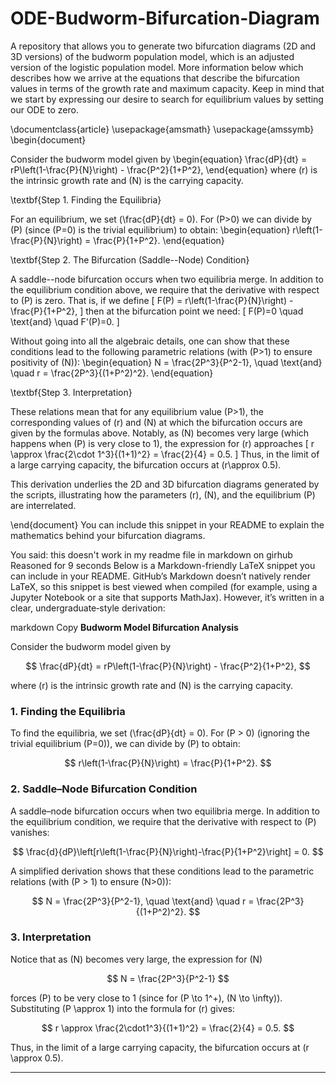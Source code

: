 # ODE-Budworm-Bifurcation-Diagram
A repository that allows you to generate two bifurcation diagrams (2D and 3D versions) of the budworm population model, which is an adjusted version of the logistic population model. More information below which describes how we arrive at the equations that describe the bifurcation values in terms of the growth rate and maximum capacity. Keep in mind that we start by expressing our desire to search for equilibrium values by setting our ODE to zero.

\documentclass{article}
\usepackage{amsmath}
\usepackage{amssymb}
\begin{document}

Consider the budworm model given by
\begin{equation}
\frac{dP}{dt} = rP\left(1-\frac{P}{N}\right) - \frac{P^2}{1+P^2},
\end{equation}
where \(r\) is the intrinsic growth rate and \(N\) is the carrying capacity.

\textbf{Step 1. Finding the Equilibria}

For an equilibrium, we set \(\frac{dP}{dt} = 0\). For \(P>0\) we can divide by \(P\) (since \(P=0\) is the trivial equilibrium) to obtain:
\begin{equation}
r\left(1-\frac{P}{N}\right) = \frac{P}{1+P^2}.
\end{equation}

\textbf{Step 2. The Bifurcation (Saddle--Node) Condition}

A saddle--node bifurcation occurs when two equilibria merge. In addition to the equilibrium condition above, we require that the derivative with respect to \(P\) is zero. That is, if we define
\[
F(P) = r\left(1-\frac{P}{N}\right) - \frac{P}{1+P^2},
\]
then at the bifurcation point we need:
\[
F(P)=0 \quad \text{and} \quad F'(P)=0.
\]

Without going into all the algebraic details, one can show that these conditions lead to the following parametric relations (with \(P>1\) to ensure positivity of \(N\)):
\begin{equation}
N = \frac{2P^3}{P^2-1}, \quad \text{and} \quad r = \frac{2P^3}{(1+P^2)^2}.
\end{equation}

\textbf{Step 3. Interpretation}

These relations mean that for any equilibrium value \(P>1\), the corresponding values of \(r\) and \(N\) at which the bifurcation occurs are given by the formulas above. Notably, as \(N\) becomes very large (which happens when \(P\) is very close to 1), the expression for \(r\) approaches
\[
r \approx \frac{2\cdot 1^3}{(1+1)^2} = \frac{2}{4} = 0.5.
\]
Thus, in the limit of a large carrying capacity, the bifurcation occurs at \(r\approx 0.5\).

This derivation underlies the 2D and 3D bifurcation diagrams generated by the scripts, illustrating how the parameters \(r\), \(N\), and the equilibrium \(P\) are interrelated.

\end{document}
You can include this snippet in your README to explain the mathematics behind your bifurcation diagrams.






You said:
this doesn't work in my readme file in markdown on girhub
Reasoned for 9 seconds
Below is a Markdown-friendly LaTeX snippet you can include in your README. GitHub’s Markdown doesn’t natively render LaTeX, so this snippet is best viewed when compiled (for example, using a Jupyter Notebook or a site that supports MathJax). However, it’s written in a clear, undergraduate‐style derivation:

markdown
Copy
**Budworm Model Bifurcation Analysis**

Consider the budworm model given by

$$
\frac{dP}{dt} = rP\left(1-\frac{P}{N}\right) - \frac{P^2}{1+P^2},
$$

where \(r\) is the intrinsic growth rate and \(N\) is the carrying capacity.

### 1. Finding the Equilibria

To find the equilibria, we set \(\frac{dP}{dt} = 0\). For \(P > 0\) (ignoring the trivial equilibrium \(P=0\)), we can divide by \(P\) to obtain:
 
$$
r\left(1-\frac{P}{N}\right) = \frac{P}{1+P^2}.
$$

### 2. Saddle–Node Bifurcation Condition

A saddle–node bifurcation occurs when two equilibria merge. In addition to the equilibrium condition, we require that the derivative with respect to \(P\) vanishes:

$$
\frac{d}{dP}\left[r\left(1-\frac{P}{N}\right)-\frac{P}{1+P^2}\right] = 0.
$$

A simplified derivation shows that these conditions lead to the parametric relations (with \(P > 1\) to ensure \(N>0\)):

$$
N = \frac{2P^3}{P^2-1}, \quad \text{and} \quad r = \frac{2P^3}{(1+P^2)^2}.
$$

### 3. Interpretation

Notice that as \(N\) becomes very large, the expression for \(N\)

$$
N = \frac{2P^3}{P^2-1}
$$

forces \(P\) to be very close to 1 (since for \(P \to 1^+\), \(N \to \infty\)). Substituting \(P \approx 1\) into the formula for \(r\) gives:

$$
r \approx \frac{2\cdot1^3}{(1+1)^2} = \frac{2}{4} = 0.5.
$$

Thus, in the limit of a large carrying capacity, the bifurcation occurs at \(r \approx 0.5\).

---
